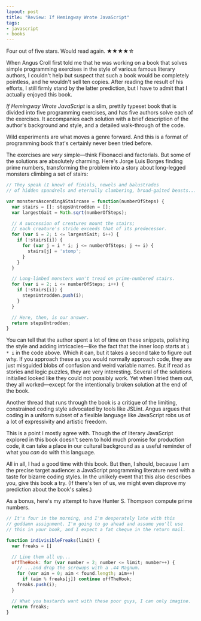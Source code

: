 ```yaml
---
layout: post
title: "Review: If Hemingway Wrote JavaScript"
tags:
- javascript
- books
---
```


Four out of five stars. Would read again. ★★★★☆

When Angus Croll first told me that he was working on a book that
solves simple programming exercises in the style of various famous
literary authors, I couldn't help but suspect that such a book would
be completely pointless, and he wouldn't sell ten copies. After
reading the result of his efforts, I still firmly stand by the latter
prediction, but I have to admit that I actually enjoyed this book.

_If Hemingway Wrote JavaScript_ is a slim, prettily typeset book that
is divided into five programming exercises, and has five authors solve
each of the exercises. It accompanies each solution with a brief
description of the author's background and style, and a detailed
walk-through of the code.

Wild experiments are what moves a genre forward. And this is a format
of programming book that's certainly never been tried before.

The exercises are _very_ simple—think Fibonacci and factorials. But
some of the solutions are absolutely charming. Here's Jorge Luis
Borges finding prime numbers, transforming the problem into a story
about long-legged monsters climbing a set of stairs:

```javascript
// They speak (I know) of finials, newels and balustrades
// of hidden spandrels and eternally clambering, broad-gaited beasts...

var monstersAscendingAStaircase = function(numberOfSteps) {
  var stairs = []; stepsUntrodden = [];
  var largestGait = Math.sqrt(numberOfSteps);

  // A succession of creatures mount the stairs;
  // each creature's stride exceeds that of its predecessor.
  for (var i = 2; i <= largestGait; i++) {
    if (!stairs[i]) {
      for (var j = i * i; j <= numberOfSteps; j += i) {
        stairs[j] = 'stomp';
      }
    }
  }

  // Long-limbed monsters won't tread on prime-numbered stairs.
  for (var i = 2; i <= numberOfSteps; i++) {
    if (!stairs[i]) {
      stepsUntrodden.push(i);
    }
  }

  // Here, then, is our answer.
  return stepsUntrodden;
}
```

You can tell that the author spent a lot of time on these snippets,
polishing the style and adding intricacies—like the fact that the
inner loop starts at `i * i` in the code above. Which it can, but it
takes a second take to figure out why. If you approach these as you
would normally approach code, they are just misguided blobs of
confusion and weird variable names. But if read as stories and logic
puzzles, they are very interesting. Several of the solutions
initialled looked like they could not possibly work. Yet when I tried
them out, they all worked—except for the intentionally broken solution
at the end of the book.

Another thread that runs through the book is a critique of the
limiting, constrained coding style advocated by tools like JSLint.
Angus argues that coding in a uniform subset of a flexible language
like JavaScript robs us of a lot of expressivity and artistic freedom.

This is a point I mostly agree with. Though the of literary JavaScript
explored in this book doesn't seem to hold much promise for production
code, it can take a place in our cultural background as a useful
reminder of what you _can_ do with this language.

All in all, I had a good time with this book. But then, I should,
because I am the precise target audience: a JavaScript programming
literature nerd with a taste for bizarre coding styles. In the
unlikely event that this also describes you, give this book a try. (If
there's ten of us, we might even disprove my prediction about the
book's sales.)

As a bonus, here's my attempt to have Hunter S. Thompson compute prime
numbers.

```javascript
// It's four in the morning, and I'm desperately late with this
// goddamn assignment. I'm going to go ahead and assume you'll use
// this in your book, and I expect a fat cheque in the return mail.

function indivisibleFreaks(limit) {
  var freaks = []

  // Line them all up...
  offTheHook: for (var number = 2; number <= limit; number++) {
    // ...and drop the screwups with a .44 Magnum.
    for (var aim = 0; aim < found.length; aim++)
      if (aim % freaks[j]) continue offTheHook;
    freaks.push(i);
  }

  // What you bastards want with these poor guys, I can only imagine.
  return freaks;
}
```
